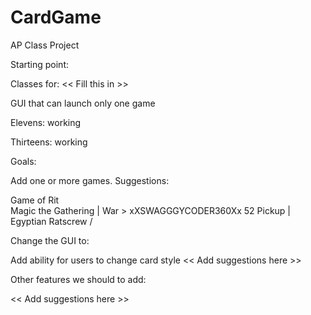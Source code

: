 # CardGame
AP Class Project

Starting point:

Classes for:  << Fill this in >>

GUI that can launch only one game

Elevens: working

Thirteens:  working

Goals:

Add one or more games.  Suggestions:

Game of Rit                 \
Magic the Gathering         |
War                         > xXSWAGGGYCODER360Xx
52 Pickup					|
Egyptian Ratscrew			/

Change the GUI to:

Add ability for users to change card style
<< Add suggestions here >>

Other features we should to add:

<< Add suggestions here >>
